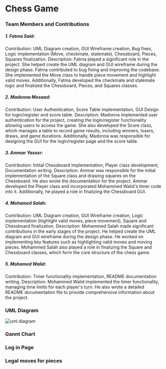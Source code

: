 # Chess Game
### Team Members and Contributions
##### 1. Fatma Said:  
Contribution: UML Diagram creation, GUI Wireframe creation, Bug fixes, Logic implementation (Move, checkmate, stalemate), Chessboard, Pieces, Squares finalization.
Description: Fatma played a significant role in the project. She helped create the UML diagram and GUI wireframe during the design phase. Fatma contributed to bug fixing and improving the codebase. She implemented the Move class to handle piece movement and highlight valid moves. Additionally, Fatma developed the checkmate and stalemate logic and finalized the Chessboard, Pieces, and Squares classes.  
##### 2. Madonna Mosaad:  
Contribution: User Authentication, Score Table implementation, GUI Design for login/register and score table.
Description: Madonna implemented user authentication for the project, creating the login/register functionality allowing users to access the game. She also developed the Score class, which manages a table to record game results, including winners, losers, draws, and game durations. Additionally, Madonna was responsible for designing the GUI for the login/register page and the score table.  
##### 3. Ammar Yasser:  
Contribution: Intital Chessboard implementation, Player class development, Documentation writing.
Description: Ammar was responsible for the initial implementation of the Square class and drawing squares on the Chessboard.  He also wrote the documentation for the project. Ammar developed the Player class and incorporated Mohammed Walid's timer code into it. Additionally, he played a role in finalizing the Chessboard GUI.  
##### 4. Mohamed Salah:  
  Contribution: UML Diagram creation, GUI Wireframe creation, Logic implementation (highlight valid moves, piece movement), Square and Chessboard finalization.
Description: Mohammed Salah made significant contributions in the early stages of the project. He helped create the UML diagram and GUI wireframe during the design phase. He worked on implementing key features such as highlighting valid moves and moving pieces. Mohammed Salah also played a role in finalizing the Square and Chessboard classes, which form the core structure of the chess game.  
##### 5. Mohamed Walid:  
Contribution: Timer functionality implementation, README documentation writing.
Description: Mohammed Walid implemented the timer functionality, managing time limits for each player's turn. He also wrote a detailed README documentation file to provide comprehensive information about the project.
### UML Diagram
![uml diagram](C:\Users\waLID\Desktop\61iYYRY4nNL._AC_SX679_.jpg)

### Gannt Chart

### Log in Page

### Legal moves for pieces

